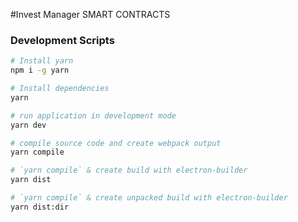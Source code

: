 #Invest Manager SMART CONTRACTS
### Development Scripts

```bash
# Install yarn
npm i -g yarn

# Install dependencies
yarn

# run application in development mode
yarn dev

# compile source code and create webpack output
yarn compile

# `yarn compile` & create build with electron-builder
yarn dist

# `yarn compile` & create unpacked build with electron-builder
yarn dist:dir
```
